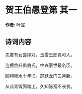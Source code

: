 # 贺王伯愚登第  其一

**作者**: 叶寘

## 诗词内容

先君有女尝择对，玉雪王郎真可人。

连榜舍升俱伯氏，中兴家世最名臣。

回翔璧水十年旧，踊跃龙门三月新。

从此青霄腾踏上，久知陈孺不长贫。

